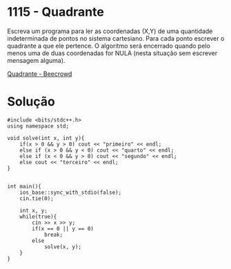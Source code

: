 # 1115 - Quadrante

Escreva um programa para ler as coordenadas (X,Y) de uma quantidade indeterminada de pontos no sistema cartesiano. Para cada ponto escrever o quadrante a que ele pertence. O algoritmo será encerrado quando pelo menos uma de duas coordenadas for NULA (nesta situação sem escrever mensagem alguma).

[Quadrante - Beecrowd](https://www.beecrowd.com.br/judge/pt/problems/view/1115)

# Solução

```
#include <bits/stdc++.h>
using namespace std;

void solve(int x, int y){
	if(x > 0 && y > 0) cout << "primeiro" << endl;
	else if (x > 0 && y < 0) cout << "quarto" << endl;
	else if (x < 0 && y > 0) cout << "segundo" << endl;
	else cout << "terceiro" << endl;
}
	

int main(){ 
	ios_base::sync_with_stdio(false);
    cin.tie(0);
	
	int x, y;
	while(true){
		cin >> x >> y;
		if(x == 0 || y == 0)
			break;
		else
			solve(x, y);
	}
}
```